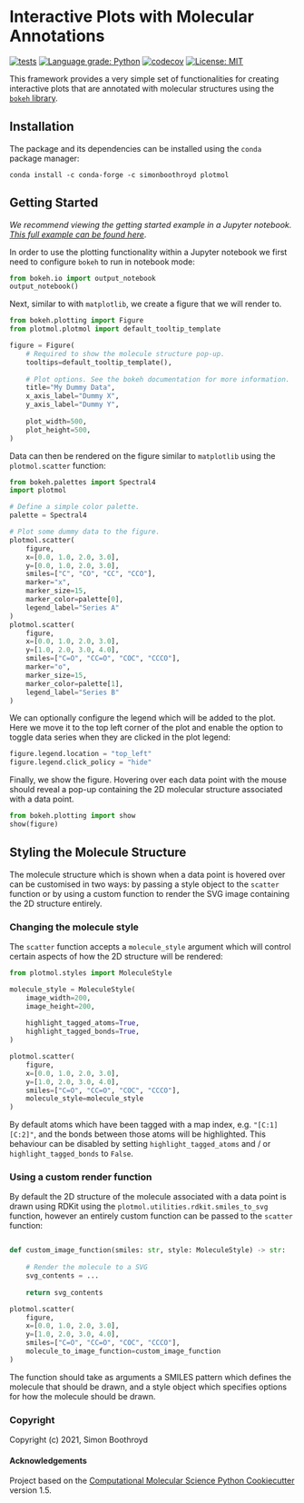 # Interactive Plots with Molecular Annotations

[![tests](https://github.com/SimonBoothroyd/plotmol/workflows/CI/badge.svg?branch=main)](https://github.com/SimonBoothroyd/plotmol/actions?query=workflow%3ACI)
[![Language grade: Python](https://img.shields.io/lgtm/grade/python/g/SimonBoothroyd/plotmol.svg?logo=lgtm&logoWidth=18)](https://lgtm.com/projects/g/SimonBoothroyd/plotmol/context:python)
[![codecov](https://codecov.io/gh/SimonBoothroyd/plotmol/branch/main/graph/badge.svg?token=Aa8STE8WBZ)](https://codecov.io/gh/SimonBoothroyd/plotmol)
[![License: MIT](https://img.shields.io/badge/License-MIT-yellow.svg)](https://opensource.org/licenses/MIT)

This framework provides a very simple set of functionalities for creating interactive plots that are annotated with 
molecular structures using the [`bokeh` library](https://docs.bokeh.org/en/latest/index.html).

## Installation

The package and its dependencies can be installed using the `conda` package manager:

```shell
conda install -c conda-forge -c simonboothroyd plotmol
```

## Getting Started

*We recommend viewing the getting started example in a Jupyter notebook. [This full example can be found here](
https://github.com/SimonBoothroyd/plotmol/blob/main/examples/scatter-plot.ipynb)*. 

In order to use the plotting functionality within a Jupyter notebook we first need to configure `bokeh` to run in 
notebook mode:

```python
from bokeh.io import output_notebook
output_notebook()
```

Next, similar to with `matplotlib`, we create a figure that we will render to.

```python
from bokeh.plotting import Figure
from plotmol.plotmol import default_tooltip_template

figure = Figure(
    # Required to show the molecule structure pop-up.
    tooltips=default_tooltip_template(),
    
    # Plot options. See the bokeh documentation for more information.
    title="My Dummy Data",
    x_axis_label="Dummy X",
    y_axis_label="Dummy Y",
    
    plot_width=500,
    plot_height=500,
)
```

Data can then be rendered on the figure similar to `matplotlib` using the `plotmol.scatter` function:

```python
from bokeh.palettes import Spectral4
import plotmol

# Define a simple color palette.
palette = Spectral4

# Plot some dummy data to the figure.
plotmol.scatter(
    figure,
    x=[0.0, 1.0, 2.0, 3.0],
    y=[0.0, 1.0, 2.0, 3.0],
    smiles=["C", "CO", "CC", "CCO"],
    marker="x",
    marker_size=15,
    marker_color=palette[0],
    legend_label="Series A"
)
plotmol.scatter(
    figure,
    x=[0.0, 1.0, 2.0, 3.0],
    y=[1.0, 2.0, 3.0, 4.0],
    smiles=["C=O", "CC=O", "COC", "CCCO"],
    marker="o",
    marker_size=15,
    marker_color=palette[1],
    legend_label="Series B"
)
```

We can optionally configure the legend which will be added to the plot. Here we move it to the top left corner
of the plot and enable the option to toggle data series when they are clicked in the plot legend:

```python
figure.legend.location = "top_left"
figure.legend.click_policy = "hide"
```

Finally, we show the figure. Hovering over each data point with the mouse should reveal a pop-up containing the 
2D molecular structure associated with a data point. 

```python
from bokeh.plotting import show
show(figure)
```

## Styling the Molecule Structure

The molecule structure which is shown when a data point is hovered over can be customised in two ways: by passing a
style object to the `scatter` function or by using a custom function to render the SVG image containing the 2D 
structure entirely.

### Changing the molecule style

The `scatter` function accepts a `molecule_style` argument which will control certain aspects of how the 2D
structure will be rendered:

```python
from plotmol.styles import MoleculeStyle

molecule_style = MoleculeStyle(
    image_width=200,
    image_height=200,
    
    highlight_tagged_atoms=True,
    highlight_tagged_bonds=True,
)

plotmol.scatter(
    figure,
    x=[0.0, 1.0, 2.0, 3.0],
    y=[1.0, 2.0, 3.0, 4.0],
    smiles=["C=O", "CC=O", "COC", "CCCO"],
    molecule_style=molecule_style
)
```

By default atoms which have been tagged with a map index, e.g. `"[C:1][C:2]"`, and the bonds between those atoms will
be highlighted. This behaviour can be disabled by setting `highlight_tagged_atoms` and / or `highlight_tagged_bonds`
to `False`.

### Using a custom render function

By default the 2D structure of the molecule associated with a data point is drawn using RDKit using the 
``plotmol.utilities.rdkit.smiles_to_svg`` function, however an entirely custom function can be passed to
the `scatter` function:

```python

def custom_image_function(smiles: str, style: MoleculeStyle) -> str:
    
    # Render the molecule to a SVG
    svg_contents = ...
    
    return svg_contents

plotmol.scatter(
    figure,
    x=[0.0, 1.0, 2.0, 3.0],
    y=[1.0, 2.0, 3.0, 4.0],
    smiles=["C=O", "CC=O", "COC", "CCCO"],
    molecule_to_image_function=custom_image_function
)

```

The function should take as arguments a SMILES pattern which defines the molecule that should be drawn, and a style
object which specifies options for how the molecule should be drawn.

### Copyright

Copyright (c) 2021, Simon Boothroyd

#### Acknowledgements
 
Project based on the 
[Computational Molecular Science Python Cookiecutter](https://github.com/molssi/cookiecutter-cms) version 1.5.
